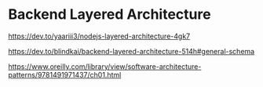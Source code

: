 # Backend Layered Architecture

https://dev.to/yaariii3/nodejs-layered-architecture-4gk7

https://dev.to/blindkai/backend-layered-architecture-514h#general-schema 

https://www.oreilly.com/library/view/software-architecture-patterns/9781491971437/ch01.html